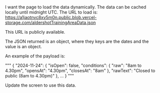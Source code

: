 I want the page to load the data dynamically.  The data can be cached locally until midnight UTC. The URL to load is: https://a1jaotnvc8xv5m0n.public.blob.vercel-storage.com/aldershotTrainingAreaData.json

This URL is publicly available.

The JSON returned is an object, where they keys are the dates and the value is an object.

An example of the payload is:

"""
{
  "2024-11-24": {
    "isOpen": false,
    "conditions": {
      "raw": "8am to 4.30pm",
      "opensAt": "4.30pm",
      "closesAt": "8am"
    },
    "rawText": "Closed to public (8am to 4.30pm)"
  },
  ...
}
"""

Update the screen to use this data.